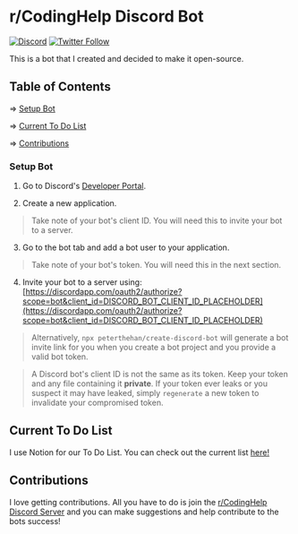 # r/CodingHelp Discord Bot

[![Discord](https://discordapp.com/api/guilds/258167954913361930/embed.png)](https://discord.gg/REjFpZ9) [![Twitter Follow](https://img.shields.io/twitter/follow/DudeThatsErin.svg?style=social)](https://twitter.com/DudeThatsErin)

This is a bot that I created and decided to make it open-source.

## Table of Contents
=> [Setup Bot](#setup-bot)

=> [Current To Do List](#current-todo-list)

=> [Contributions](#contributions)

### Setup Bot
1. Go to Discord's [Developer Portal](https://discordapp.com/developers/applications).

2. Create a new application.

> Take note of your bot's client ID. You will need this to invite your bot to a server.

3. Go to the bot tab and add a bot user to your application.

> Take note of your bot's token. You will need this in the next section.

4. Invite your bot to a server using: [https://discordapp.com/oauth2/authorize?scope=bot&client_id=DISCORD_BOT_CLIENT_ID_PLACEHOLDER](https://discordapp.com/oauth2/authorize?scope=bot&client_id=DISCORD_BOT_CLIENT_ID_PLACEHOLDER)

> Alternatively, `npx peterthehan/create-discord-bot` will generate a bot invite link for you when you create a bot project and you provide a valid bot token.

> A Discord bot's client ID is not the same as its token. Keep your token and any file containing it **private**. If your token ever leaks or you suspect it may have leaked, simply `regenerate` a new token to invalidate your compromised token.

## Current To Do List
I use Notion for our To Do List. You can check out the current list [here!](https://www.notion.so/r-CodingHelp-Bot-485d3cd9b0d54f93aa4445ffd7ebc2fd)

## Contributions
I love getting contributions. All you have to do is join the [r/CodingHelp Discord Server](https://discord.gg/REjFpZ9) and you can make suggestions and help contribute to the bots success!

